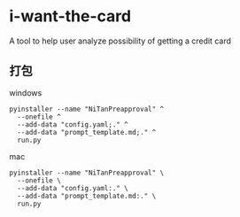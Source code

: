 # i-want-the-card

A tool to help user analyze possibility of getting a credit card

## 打包

windows
```
pyinstaller --name "NiTanPreapproval" ^
  --onefile ^
  --add-data "config.yaml;." ^
  --add-data "prompt_template.md;." ^
  run.py
```

mac
```
pyinstaller --name "NiTanPreapproval" \
  --onefile \
  --add-data "config.yaml:." \
  --add-data "prompt_template.md:." \
  run.py
```